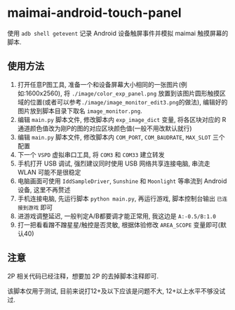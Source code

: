 # maimai-android-touch-panel

使用 `adb shell getevent` 记录 Android 设备触屏事件并模拟 maimai 触摸屏幕的脚本.

## 使用方法

1. 打开任意P图工具, 准备一个和设备屏幕大小相同的一张图片(例如:1600x2560), 将 `./image/color_exp_panel.png`
放置到该图片圆形触摸区域的位置(或者可以参考`./image/image_monitor_edit3.png`的做法), 编辑好的图片放到脚本目录下取名 `image_monitor.png`.
2. 编辑 `main.py` 脚本文件, 修改脚本内 `exp_image_dict` 变量, 将各区块对应的 R 通道颜色值改为刚P的图的对应区块颜色值(一般不用改默认就行)
3. 编辑 `main.py` 脚本文件, 修改脚本内 `COM_PORT`, `COM_BAUDRATE`, `MAX_SLOT` 三个配置
4. 下一个 `VSPD` 虚拟串口工具, 将 `COM3` 和 `COM33` 建立转发
5. 手机打开 USB 调试, 强烈建议同时使用 USB 网络共享连接电脑, 串流走 WLAN 可能不是很稳定
6. 电脑画面可使用 `IddSampleDriver`, `Sunshine` 和 `Moonlight` 等串流到 Android 设备, 这里不再赘述
7. 手机连接电脑, 先运行脚本 `python main.py`, 再运行游戏, 脚本控制台输出 `已连接到游戏` 即可
8. 进游戏调整延迟, 一般判定A/B都要调才能正常用, 我这边是 `A:-0.5/B:1.0`
9. 打一把看看蹭不蹭星星/触控是否灵敏, 根据体验修改 `AREA_SCOPE` 变量即可(默认40)

## 注意

2P 相关代码已经注释，想要加 2P 的去掉脚本注释即可.

该脚本仅用于测试, 目前来说打12+及以下应该是问题不大, 12+以上水平不够没试过.
